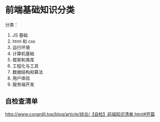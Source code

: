 # 前端基础知识分类

分类：

1. JS 基础
2. html 和 css
3. 运行环境
4. 计算机基础
5. 框架和类库
6. 工程化与工具
7. 数据结构和算法
8. 用户体验
9. 服务端开发

## 自检查清单

http://www.conardli.top/blog/article/综合/【自检】前端知识清单.html#开篇
